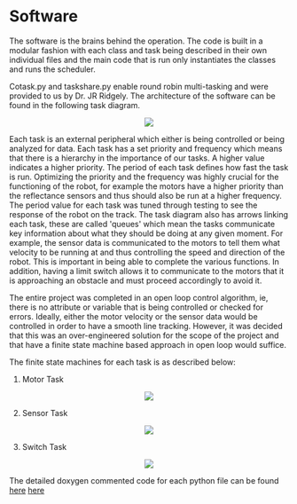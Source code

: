 # Software

The software is the brains behind the operation. The code is built in a modular fashion with each class and task being described in their own individual files and the main code that is run only instantiates the classes and runs the scheduler.

Cotask.py and taskshare.py enable round robin multi-tasking and were provided to us by Dr. JR Ridgely.
The architecture of the software can be found in the following task diagram. 

<p align="center">
  <img src="/docs/assets/images/task_diagram.png" />
</p>

Each task is an external peripheral which either is being controlled or being analyzed for data. Each task has a set priority and frequency which means that there is a hierarchy in the importance of our tasks. A higher value indicates a higher priority. The period of each task defines how fast the task is run. Optimizing the priority and the frequency was highly crucial for the functioning of the robot, for example the motors have a higher priority than the reflectance sensors and thus should also be run at a higher frequency. The period value for each task was tuned through testing to see the response of the robot on the track. 
The task diagram also has arrows linking each task, these are called 'queues' which mean the tasks communicate key information about what they should be doing at any given moment. For example, the sensor data is communicated to the motors to tell them what velocity to be running at and thus controlling the speed and direction of the robot. This is important in being able to complete the various functions. In addition, having a limit switch allows it to communicate to the motors that it is approaching an obstacle and must proceed accordingly to avoid it.

The entire project was completed in an open loop control algorithm, ie, there is no attribute or variable that is being controlled or checked for errors. Ideally, either the motor velocity or the sensor data would be controlled in order to have a smooth line tracking. However, it was decided that this was an over-engineered solution for the scope of the project and that have a finite state machine based approach in open loop would suffice. 

The finite state machines for each task is as described below:
1. Motor Task
<p align="center">
  <img src="/docs/assets/images/mot_gen_fsm.png" />
</p>

2. Sensor Task
<p align="center">
  <img src="/docs/assets/images/sen_gen_fsm.png" />
</p>

3. Switch Task
<p align="center">
  <img src="/docs/assets/images/sw_gen_fsm.png" />
</p>

The detailed doxygen commented code for each python file can be found [here](https://ayush17318.github.io/Term-Project/)
[here](https://ayush17318.github.io/Term-Project/)
